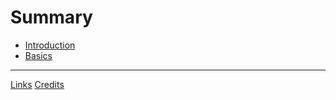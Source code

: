 # Summary

- [Introduction](README.md)
- [Basics](Basics/README.md)

-----------

[Links](Misc/Links.md)
[Credits](Misc/Credits.md)
